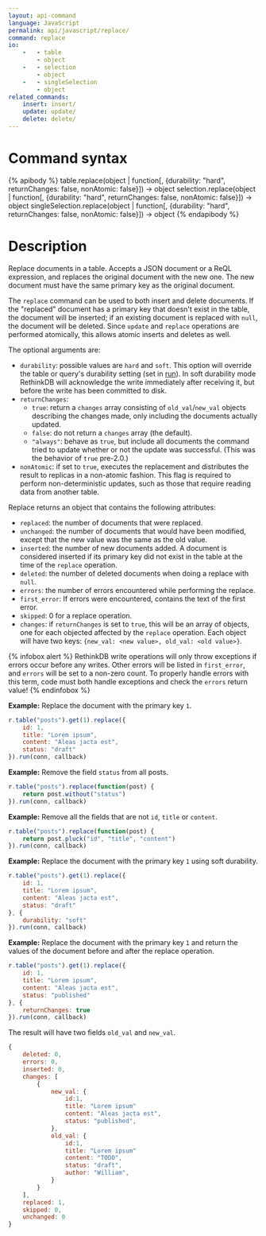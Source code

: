 ```yaml
---
layout: api-command
language: JavaScript
permalink: api/javascript/replace/
command: replace
io:
    -   - table
        - object
    -   - selection
        - object
    -   - singleSelection
        - object
related_commands:
    insert: insert/
    update: update/
    delete: delete/
---
```


# Command syntax #

{% apibody %}
table.replace(object | function[, {durability: "hard", returnChanges: false, nonAtomic: false}])
    &rarr; object
selection.replace(object | function[, {durability: "hard", returnChanges: false, nonAtomic: false}])
    &rarr; object
singleSelection.replace(object | function[, {durability: "hard", returnChanges: false, nonAtomic: false}])
    &rarr; object
{% endapibody %}

# Description #

Replace documents in a table. Accepts a JSON document or a ReQL expression,
and replaces the original document with the new one. The new document must
have the same primary key as the original document.

The `replace` command can be used to both insert and delete documents. If
the "replaced" document has a primary key that doesn't exist in the table,
the document will be inserted; if an existing document is replaced with
`null`, the document will be deleted. Since `update` and `replace` operations
are performed atomically, this allows atomic inserts and deletes as well.

The optional arguments are:

- `durability`: possible values are `hard` and `soft`. This option will override
  the table or query's durability setting (set in [run](/api/javascript/run/)).
  In soft durability mode RethinkDB will acknowledge the write immediately after
  receiving it, but before the write has been committed to disk.
- `returnChanges`:
    - `true`: return a `changes` array consisting of `old_val`/`new_val` objects
      describing the changes made, only including the documents actually
      updated.
    - `false`: do not return a `changes` array (the default).
    - `"always"`: behave as `true`, but include all documents the command tried
      to update whether or not the update was successful. (This was the behavior
      of `true` pre-2.0.)
- `nonAtomic`: if set to `true`, executes the replacement and distributes the
  result to replicas in a non-atomic fashion. This flag is required to perform
  non-deterministic updates, such as those that require reading data from
  another table.

Replace returns an object that contains the following attributes:

- `replaced`: the number of documents that were replaced.
- `unchanged`: the number of documents that would have been modified, except
  that the new value was the same as the old value.
- `inserted`: the number of new documents added. A document is considered inserted if its primary key did not exist in the table at the time of the `replace` operation.
- `deleted`: the number of deleted documents when doing a replace with `null`.
- `errors`: the number of errors encountered while performing the replace.
- `first_error`: If errors were encountered, contains the text of the first
  error.
- `skipped`: 0 for a replace operation.
- `changes`: if `returnChanges` is set to `true`, this will be an array of
  objects, one for each objected affected by the `replace` operation. Each
  object will have two keys: `{new_val: <new value>, old_val: <old value>}`.

{% infobox alert %}
RethinkDB write operations will only throw exceptions if errors occur before any writes. Other errors will be listed in `first_error`, and `errors` will be set to a non-zero count. To properly handle errors with this term, code must both handle exceptions and check the `errors` return value!
{% endinfobox %}

__Example:__ Replace the document with the primary key `1`.

```js
r.table("posts").get(1).replace({
    id: 1,
    title: "Lorem ipsum",
    content: "Aleas jacta est",
    status: "draft"
}).run(conn, callback)
```

__Example:__ Remove the field `status` from all posts.

```js
r.table("posts").replace(function(post) {
    return post.without("status")
}).run(conn, callback)
```

__Example:__ Remove all the fields that are not `id`, `title` or `content`.

```js
r.table("posts").replace(function(post) {
    return post.pluck("id", "title", "content")
}).run(conn, callback)
```

__Example:__ Replace the document with the primary key `1` using soft durability.

```js
r.table("posts").get(1).replace({
    id: 1,
    title: "Lorem ipsum",
    content: "Aleas jacta est",
    status: "draft"
}, {
    durability: "soft"
}).run(conn, callback)
```

__Example:__ Replace the document with the primary key `1` and return the values of the document before
and after the replace operation.

```js
r.table("posts").get(1).replace({
    id: 1,
    title: "Lorem ipsum",
    content: "Aleas jacta est",
    status: "published"
}, {
    returnChanges: true
}).run(conn, callback)
```

The result will have two fields `old_val` and `new_val`.

```js
{
    deleted: 0,
    errors: 0,
    inserted: 0,
    changes: [
        {
            new_val: {
                id:1,
                title: "Lorem ipsum"
                content: "Aleas jacta est",
                status: "published",
            },
            old_val: {
                id:1,
                title: "Lorem ipsum"
                content: "TODO",
                status: "draft",
                author: "William",
            }
        }
    ],
    replaced: 1,
    skipped: 0,
    unchanged: 0
}
```

